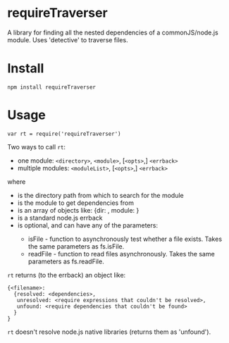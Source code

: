requireTraverser
=============

A library for finding all the nested dependencies of a commonJS/node.js module. Uses 'detective' to traverse files.

Install
=======

```
npm install requireTraverser
```

Usage
=====
```
var rt = require('requireTraverser')
```

Two ways to call `rt`:

* one module: `<directory>`, `<module>`, [`<opts>`,] `<errback>`
* multiple modules: `<moduleList>`, [`<opts>`,] `<errback>`

where
	
* <directory> is the directory path from which to search for the module
* <module> is the module to get dependencies from
* <moduleList> is an array of objects like: {dir: <directory>, module: <module>}
* <errback> is a standard node.js errback
* <opts> is optional, and can have any of the parameters:
    * isFile - function to asynchronously test whether a file exists. Takes the same parameters as fs.isFile.
    * readFile - function to read files asynchronously. Takes the same parameters as fs.readFile.

`rt` returns (to the errback) an object like:
```
{<filename>:
  {resolved: <dependencies>,
   unresolved: <require expressions that couldn't be resolved>,
   unfound: <require dependencies that couldn't be found>
  }
}
```

`rt` doesn't resolve node.js native libraries (returns them as 'unfound').